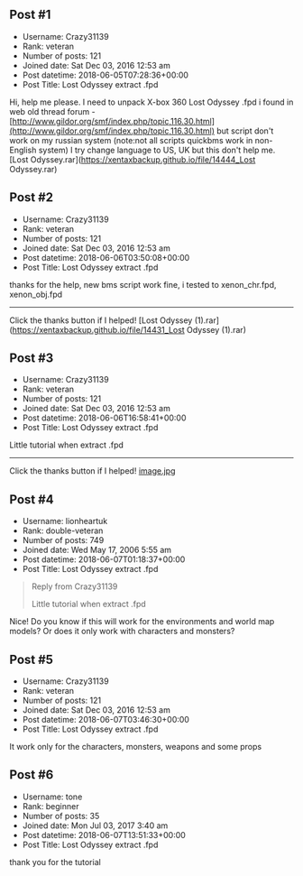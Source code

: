 ## Post #1
- Username: Crazy31139
- Rank: veteran
- Number of posts: 121
- Joined date: Sat Dec 03, 2016 12:53 am
- Post datetime: 2018-06-05T07:28:36+00:00
- Post Title: Lost Odyssey extract .fpd

Hi, help me please.
I need to unpack X-box 360 Lost Odyssey .fpd
i found in web old thread forum - [http://www.gildor.org/smf/index.php/topic,116.30.html](http://www.gildor.org/smf/index.php/topic,116.30.html)
but script don't work on my russian system (note:not all scripts quickbms work in non-English system)
I try change language to US, UK but this don't help me.
[Lost Odyssey.rar](https://xentaxbackup.github.io/file/14444_Lost Odyssey.rar)
## Post #2
- Username: Crazy31139
- Rank: veteran
- Number of posts: 121
- Joined date: Sat Dec 03, 2016 12:53 am
- Post datetime: 2018-06-06T03:50:08+00:00
- Post Title: Lost Odyssey extract .fpd

thanks for the help, new bms script work fine, i tested to  xenon_chr.fpd, xenon_obj.fpd


_________________
Click the thanks button if I helped!
[Lost Odyssey (1).rar](https://xentaxbackup.github.io/file/14431_Lost Odyssey (1).rar)
## Post #3
- Username: Crazy31139
- Rank: veteran
- Number of posts: 121
- Joined date: Sat Dec 03, 2016 12:53 am
- Post datetime: 2018-06-06T16:58:41+00:00
- Post Title: Lost Odyssey extract .fpd

Little tutorial when extract .fpd



_________________
Click the thanks button if I helped!
[image.jpg](https://xentaxbackup.github.io/file/14435_image.jpg)
## Post #4
- Username: lionheartuk
- Rank: double-veteran
- Number of posts: 749
- Joined date: Wed May 17, 2006 5:55 am
- Post datetime: 2018-06-07T01:18:37+00:00
- Post Title: Lost Odyssey extract .fpd

> Reply from Crazy31139
>
> Little tutorial when extract .fpd

Nice!
Do you know if this will work for the environments and world map models? Or does it only work with characters and monsters?
## Post #5
- Username: Crazy31139
- Rank: veteran
- Number of posts: 121
- Joined date: Sat Dec 03, 2016 12:53 am
- Post datetime: 2018-06-07T03:46:30+00:00
- Post Title: Lost Odyssey extract .fpd

It work only for the characters, monsters, weapons and some props
## Post #6
- Username: tone
- Rank: beginner
- Number of posts: 35
- Joined date: Mon Jul 03, 2017 3:40 am
- Post datetime: 2018-06-07T13:51:33+00:00
- Post Title: Lost Odyssey extract .fpd

thank you for the tutorial
